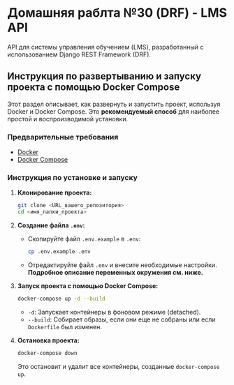 # Домашняя раблта №30 (DRF) - LMS API

API для системы управления обучением (LMS), разработанный с использованием Django REST Framework (DRF).

## Инструкция по развертыванию и запуску проекта с помощью Docker Compose

Этот раздел описывает, как развернуть и запустить проект, используя Docker и Docker Compose.  Это **рекомендуемый способ** для наиболее простой и воспроизводимой установки.

### Предварительные требования

*   [Docker](https://docs.docker.com/get-docker/)
*   [Docker Compose](https://docs.docker.com/compose/install/)

### Инструкция по установке и запуску

1.  **Клонирование проекта:**

    ```bash
    git clone <URL_вашего_репозитория>
    cd <имя_папки_проекта>
    ```

2.  **Создание файла `.env`:**

    *   Скопируйте файл `.env.example` в `.env`:

        ```bash
        cp .env.example .env
        ```
    *   Отредактируйте файл `.env` и внесите необходимые настройки.  **Подробное описание переменных окружения см. ниже.**

3.  **Запуск проекта с помощью Docker Compose:**

    ```bash
    docker-compose up -d --build
    ```

    *   `-d`:  Запускает контейнеры в фоновом режиме (detached).
    *   `--build`: Собирает образы, если они еще не собраны или если `Dockerfile` был изменен.

4.  **Остановка проекта:**

    ```bash
    docker-compose down
    ```

    Это остановит и удалит все контейнеры, созданные `docker-compose up`.
